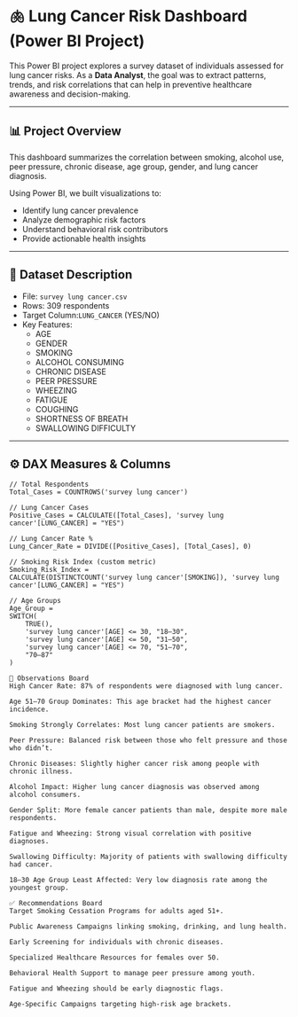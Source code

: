 
# 🫁 Lung Cancer Risk Dashboard (Power BI Project)

This Power BI project explores a survey dataset of individuals assessed for lung cancer risks. As a **Data Analyst**, the goal was to extract patterns, trends, and risk correlations that can help in preventive healthcare awareness and decision-making.

---

## 📊 Project Overview

This dashboard summarizes the correlation between smoking, alcohol use, peer pressure, chronic disease, age group, gender, and lung cancer diagnosis.

Using Power BI, we built visualizations to:

- Identify lung cancer prevalence
- Analyze demographic risk factors
- Understand behavioral risk contributors
- Provide actionable health insights

---

## 📁 Dataset Description

- File: `survey lung cancer.csv`
- Rows: 309 respondents
- Target Column:`LUNG_CANCER` (YES/NO)
- Key Features:
  - AGE
  - GENDER
  - SMOKING
  - ALCOHOL CONSUMING
  - CHRONIC DISEASE
  - PEER PRESSURE
  - WHEEZING
  - FATIGUE
  - COUGHING
  - SHORTNESS OF BREATH
  - SWALLOWING DIFFICULTY

---

## ⚙️ DAX Measures & Columns

```DAX
// Total Respondents
Total_Cases = COUNTROWS('survey lung cancer')

// Lung Cancer Cases
Positive_Cases = CALCULATE([Total_Cases], 'survey lung cancer'[LUNG_CANCER] = "YES")

// Lung Cancer Rate %
Lung_Cancer_Rate = DIVIDE([Positive_Cases], [Total_Cases], 0)

// Smoking Risk Index (custom metric)
Smoking_Risk_Index = 
CALCULATE(DISTINCTCOUNT('survey lung cancer'[SMOKING]), 'survey lung cancer'[LUNG_CANCER] = "YES")

// Age Groups
Age_Group = 
SWITCH(
    TRUE(),
    'survey lung cancer'[AGE] <= 30, "18–30",
    'survey lung cancer'[AGE] <= 50, "31–50",
    'survey lung cancer'[AGE] <= 70, "51–70",
    "70–87"
)

📌 Observations Board
High Cancer Rate: 87% of respondents were diagnosed with lung cancer.

Age 51–70 Group Dominates: This age bracket had the highest cancer incidence.

Smoking Strongly Correlates: Most lung cancer patients are smokers.

Peer Pressure: Balanced risk between those who felt pressure and those who didn’t.

Chronic Diseases: Slightly higher cancer risk among people with chronic illness.

Alcohol Impact: Higher lung cancer diagnosis was observed among alcohol consumers.

Gender Split: More female cancer patients than male, despite more male respondents.

Fatigue and Wheezing: Strong visual correlation with positive diagnoses.

Swallowing Difficulty: Majority of patients with swallowing difficulty had cancer.

18–30 Age Group Least Affected: Very low diagnosis rate among the youngest group.

✅ Recommendations Board
Target Smoking Cessation Programs for adults aged 51+.

Public Awareness Campaigns linking smoking, drinking, and lung health.

Early Screening for individuals with chronic diseases.

Specialized Healthcare Resources for females over 50.

Behavioral Health Support to manage peer pressure among youth.

Fatigue and Wheezing should be early diagnostic flags.

Age-Specific Campaigns targeting high-risk age brackets.
